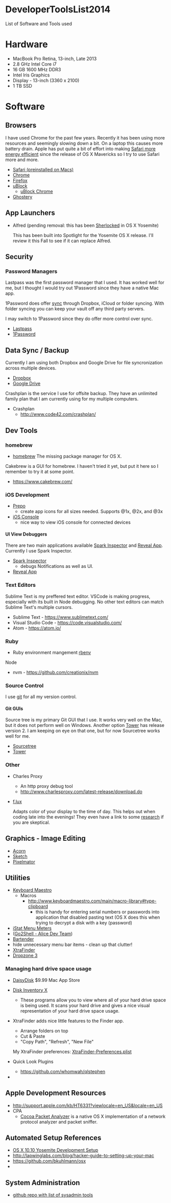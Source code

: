 DeveloperToolsList2014
======================

List of Software and Tools used

# Hardware
  * MacBook Pro Retina, 13-inch, Late 2013
  * 2.8 GHz Intel Core i7
  * 16 GB 1600 MHz DDR3
  * Intel Iris Graphics
  * Display - 13-inch (3360 x 2100)
  * 1 TB SSD 


# Software

## Browsers

I have used Chrome for the past few years. Recently it has been using more resources and seemingly slowing down a bit. On a laptop this causes more battery drain. Apple has put quite a bit of effort into making [Safari more energy efficient](https://www.apple.com/osx/advanced-technologies/) since the release of OS X Mavericks so I try to use Safari more and more.

* [Safari (preinstalled on Macs)](https://www.apple.com/safari/)
* [Chrome](https://www.google.com/chrome/browser/)
* [Firefox](https://www.mozilla.org/en-US/firefox/new/)
* [uBlock](https://www.ublock.org)
  * [uBlock Chrome](https://chrome.google.com/webstore/detail/ublock/epcnnfbjfcgphgdmggkamkmgojdagdnn/related)
* [Ghostery](https://www.ghostery.com/en/)


## App Launchers
* Alfred (pending removal: this has been [Sherlocked](http://www.urbandictionary.com/define.php?term=sherlocked) in OS X Yosemite)
  
  This has been built into Spotlight for the Yosemite OS X release. I'll review it this Fall to see if it can replace Alfred.

## Security

### Password Managers

Lastpass was the first password manager that I used. It has worked well for me, but I thought I would try out 1Password since they have a native Mac app.

1Password does offer [sync](https://guides.agilebits.com/1password-mac/5/en/topic/sync-preferences) through Dropbox, iCloud or folder syncing. With folder syncing you can keep your vault off any third party servers.

I may switch to 1Password since they do offer more control over sync.

* [Lastpass](https://lastpass.com)
* [1Password](https://agilebits.com/onepassword)


## Data Sync / Backup
  
  Currently I am using both Dropbox and Google Drive for file syncronization across multiple devices.

  * [Dropbox](http://dropbox.com/)
  * [Google Drive](http://www.google.com/drive/)
  
 Crashplan is the service I use for offsite backup. They have an unlimited family plan that I am currently using for  my multiple computers.

  * Crashplan 
    * http://www.code42.com/crashplan/


## Dev Tools

### homebrew

  * [homebrew](http://brew.sh/) The missing package manager for OS X.
  
  Cakebrew is a GUI for homebrew. I haven't tried it yet, but put it here so I remember to try it at some point.
  * https://www.cakebrew.com/

### iOS Development

  * [Prepo](https://itunes.apple.com/us/app/prepo/id476533227?mt=12&uo=4&at=10lqb3)
    * create app icons for all sizes needed. Supports @1x, @2x, and @3x
  * [iOS Console](http://lemonjar.com/iosconsole/)
    * nice way to view iOS console for connected devices
 
#### UI View Debuggers
 
 There are two main applications available [Spark Inspector](http://sparkinspector.com/) and [Reveal App](http://revealapp.com/). Currently I use Spark Inspector.
 

  * [Spark Inspector](http://sparkinspector.com/)
    * debugs Notifications as well as UI.
  * [Reveal App](http://revealapp.com/)


### Text Editors

Sublime Text is my preffered text editor. VSCode is making progress, especially with its built in Node debugging.
No other text editors can match Sublime Text's multiple cursors.

* Sublime Text - https://www.sublimetext.com/
* Visual Studio Code - https://code.visualstudio.com/
* Atom - https://atom.io/

### Ruby

  * Ruby environment mangement [rbenv](https://github.com/sstephenson/rbenv)
 
Node
  * nvm - https://github.com/creationix/nvm

### Source Control
I use [git](http://git-scm.com/) for all my version control.

#### Git GUIs

Source tree is my primary Git GUI that I use. It works very well on the Mac, but it does not perform well on Windows. Another option [Tower](http://www.git-tower.com/) has release version 2. I am keeping on eye on that one, but for now Sourcetree works well for me.

  * [Sourcetree](http://www.sourcetreeapp.com/)
  * [Tower](http://www.git-tower.com/)

### Other


* Charles Proxy
  * An http proxy debug tool
  * http://www.charlesproxy.com/latest-release/download.do
* [f.lux](https://justgetflux.com/)
  
  Adapts color of your display to the time of day. This helps out when coding late into the evenings! They even have a link to some [research](https://justgetflux.com/research.html) if you are skeptical.

## Graphics - Image Editing

* [Acorn](http://www.flyingmeat.com/acorn/)
* [Sketch](http://bohemiancoding.com/sketch/)
* [Pixelmator](http://www.pixelmator.com/)

## Utilities
* [Keyboard Maestro](http://www.keyboardmaestro.com/main/)
  * Macros
    * http://www.keyboardmaestro.com/main/macro-library#type-clipboard
      * this is handy for entering serial numbers or passwords into application that disabled pasting text (OS X            does this when trying to decrypt a disk with a key (password)
* [iStat Menu Meters](http://bjango.com/mac/istatmenus/)
* (<a href="https://itunes.apple.com/us/app/go2shell/id445770608?mt=12&uo=4" target="itunes_store">Go2Shell - Alice Dev Team</a>)
* [Bartender](http://www.macbartender.com/)
 * hide unnecessary menu bar items - clean up that clutter!
* [XtraFinder](http://www.trankynam.com/xtrafinder/)
* [Dropzone 3](https://aptonic.com/)

### Managing hard drive space usage
* [DaisyDisk](https://itunes.apple.com/us/app/daisydisk/id411643860?mt=12&uo=4) $9.99 Mac App Store
* [Disk Inventory X](http://www.derlien.com/)
  * These programs allow you to view where all of your hard drive space is being used. It scans your hard drive
    and gives a nice visual representation of your hard drive space usage.
  

* XtraFinder adds nice little features to the Finder app.
    * Arrange folders on top
    * Cut & Paste
    * "Copy Path", "Refresh", "New File"
  
  My XtraFinder preferences: [XtraFinder-Preferences.plist](config-files/XtraFinder-Preferences.plist)
* Quick Look Plugins
  * https://github.com/whomwah/qlstephen

* 

## Apple Development Resources

* http://support.apple.com/kb/HT6331?viewlocale=en_US&locale=en_US
* CPA
  * [Cocoa Packet Analyzer](http://www.tastycocoabytes.com/cpa/index.php) is a native OS X implementation of a network protocol analyzer and packet sniffer.

## Automated Setup References

* [OS X 10.10 Yosemite Development Setup](http://fredkelly.net/articles/2014/10/19/developing_on_yosemite.html)
* http://lapwinglabs.com/blog/hacker-guide-to-setting-up-your-mac
* https://github.com/bkuhlmann/osx
* 

## System Administration

* [github repo with list of sysadmin tools](https://github.com/n1trux/awesome-sysadmin)
